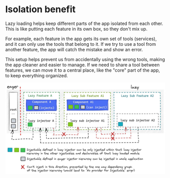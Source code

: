 # Isolation benefit

Lazy loading helps keep different parts of the app isolated from each other. This is like putting
each feature in its own box, so they don't mix up.

For example, each feature in the app gets its own set of tools (services), and it can only use the
tools that belong to it. If we try to use a tool from another feature, the app will catch the
mistake and show an error.

This setup helps prevent us from accidentally using the wrong tools, making the app cleaner
and easier to manage. If we need to share a tool between features, we can move it to a central place,
like the "core" part of the app,
to keep everything organized.

![Isolation benefit](assets/isolation-benefit.png)
